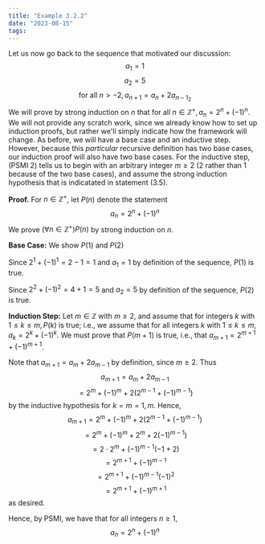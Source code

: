 ```yaml
---
title: "Example 3.2.2"
date: "2023-08-15"
tags:
---
```


Let us now go back to the sequence that motivated our discussion:
$$
a_{1}=1
$$
$$
a_{2}=5
$$
$$
\text{for all } n>-2, a_{n+1}=a_{n}+2a_{n-1_{2}}
$$
We will prove by strong induction on $n$ that for all $n\in\mathbb{Z}^{+},a_{n}=2^n+(-1)^n$. We will not provide any scratch work, since we already know how to set up induction proofs, but rather we'll simply indicate how the framework will change. As before, we will have a base case and an inductive step. However, because this *particular* recursive definition has two base cases, our induction proof will also have two base cases. For the inductive step, (PSMI 2) tells us to begin with an arbitrary integer $m\geq 2$ (2 rather than 1 because of the two base cases), and assume the strong induction hypothesis that is indicatated in statement (3.5).

**Proof.** For $n\in\mathbb{Z}^{+}$, let $P(n)$ denote the statement
$$
a_{n}=2^n+(-1)^n
$$
We prove $(\forall n\in\mathbb{Z}^{+})P(n)$ by strong induction on $n$.

**Base Case:** We show $P(1)$ and $P(2)$

Since $2^1+(-1)^1=2-1=1$ and $a_{1}=1$ by definition of the sequence, $P(1)$ is true.

Since $2^2+(-1)^2=4+1=5$ and $a_{2}=5$ by definition of the sequence, $P(2)$ is true.

**Induction Step:** Let $m\in\mathbb{Z}$ with $m\geq 2$, and assume that for integers $k$ with $1\leq k\leq m, P(k)$ is true; i.e., we assume that for all integers $k$ with $1\leq k\leq m,a_{k}=2^k+(-1)^k$. We must prove that $P(m+1)$ is true, i.e., that $a_{m+1}=2^{m+1}+(-1)^{m+1}$.

Note that $a_{m+1}=a_{m}+2a_{m-1}$ by definition, since $m\geq 2$. Thus
$$
a_{m+1}=a_{m}+2a_{m-1}
$$
$$
= 2^m+(-1)^m+2(2^{m-1}+(-1)^{m-1})
$$
by the inductive hypothesis for $k=m=1,m$. Hence,
$$
a_{m+1}=2^m+(-1)^m+2(2^{m-1}+(-1)^{m-1})
$$
$$
=2^m+(-1)^m+2^m+2(-1)^{m-1})
$$
$$
=2\cdot 2^m+(-1)^{m-1}(-1+2)
$$
$$
=2^{m+1}+(-1)^{m-1}
$$
$$
=2^{m+1}+(-1)^{m-1}(-1)^2
$$
$$
=2^{m+1}+(-1)^{m+1}
$$
as desired.

Hence, by PSMI, we have that for all integers $n\geq 1$,
$$a_{n}=2^n+(-1)^n$$